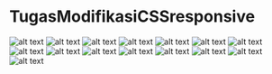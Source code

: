 # TugasModifikasiCSSresponsive
![alt text](https://github.com/GhufronAndriansyah/TugasModifikasiCSSresponsive/blob/master/Screenshot%20(181).png)
![alt text](https://github.com/GhufronAndriansyah/TugasModifikasiCSSresponsive/blob/master/Screenshot%20(182).png)
![alt text](https://github.com/GhufronAndriansyah/TugasModifikasiCSSresponsive/blob/master/Screenshot%20(183).png)
![alt text](https://github.com/GhufronAndriansyah/TugasModifikasiCSSresponsive/blob/master/Screenshot%20(184).png)
![alt text](https://github.com/GhufronAndriansyah/TugasModifikasiCSSresponsive/blob/master/Screenshot%20(185).png)
![alt text](https://github.com/GhufronAndriansyah/TugasModifikasiCSSresponsive/blob/master/Screenshot%20(186).png)
![alt text](https://github.com/GhufronAndriansyah/TugasModifikasiCSSresponsive/blob/master/Screenshot%20(187).png)
![alt text](https://github.com/GhufronAndriansyah/TugasModifikasiCSSresponsive/blob/master/Screenshot%20(188).png)
![alt text](https://github.com/GhufronAndriansyah/TugasModifikasiCSSresponsive/blob/master/Screenshot%20(189).png)
![alt text](https://github.com/GhufronAndriansyah/TugasModifikasiCSSresponsive/blob/master/Screenshot%20(190).png)
![alt text](https://github.com/GhufronAndriansyah/TugasModifikasiCSSresponsive/blob/master/Screenshot%20(191).png)
![alt text](https://github.com/GhufronAndriansyah/TugasModifikasiCSSresponsive/blob/master/Screenshot%20(192).png)
![alt text](https://github.com/GhufronAndriansyah/TugasModifikasiCSSresponsive/blob/master/Screenshot%20(193).png)
![alt text](https://github.com/GhufronAndriansyah/TugasModifikasiCSSresponsive/blob/master/Screenshot%20(194).png)
![alt text](https://github.com/GhufronAndriansyah/TugasModifikasiCSSresponsive/blob/master/Screenshot%20(195).png)
